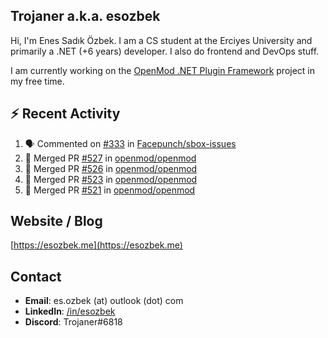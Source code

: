 ##  Trojaner a.k.a. esozbek
Hi, I'm Enes Sadık Özbek. I am a CS student at the Erciyes University and primarily a .NET (+6 years) developer. I also do frontend and DevOps stuff.

I am currently working on the [OpenMod .NET Plugin Framework](https://github.com/openmod/openmod) project in my free time. 

## :zap: Recent Activity

<!--START_SECTION:activity-->
1. 🗣 Commented on [#333](https://github.com/Facepunch/sbox-issues/issues/333) in [Facepunch/sbox-issues](https://github.com/Facepunch/sbox-issues)
2. 🎉 Merged PR [#527](https://github.com/openmod/openmod/pull/527) in [openmod/openmod](https://github.com/openmod/openmod)
3. 🎉 Merged PR [#526](https://github.com/openmod/openmod/pull/526) in [openmod/openmod](https://github.com/openmod/openmod)
4. 🎉 Merged PR [#523](https://github.com/openmod/openmod/pull/523) in [openmod/openmod](https://github.com/openmod/openmod)
5. 🎉 Merged PR [#521](https://github.com/openmod/openmod/pull/521) in [openmod/openmod](https://github.com/openmod/openmod)
<!--END_SECTION:activity-->

## Website / Blog
[https://esozbek.me](https://esozbek.me)

## Contact
- **Email**: es.ozbek (at) outlook (dot) com
- **LinkedIn**: [/in/esozbek](https://linkedin.com/in/esozbek)
- **Discord**: Trojaner#6818
